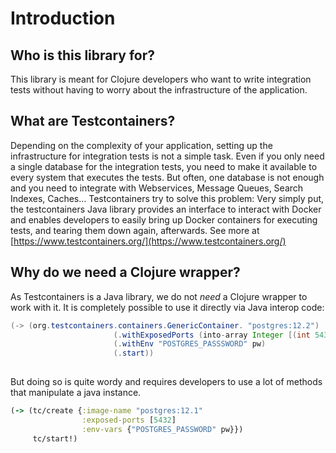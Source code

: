 # Introduction

## Who is this library for?
This library is meant for Clojure developers who want to write integration tests without having to worry about the infrastructure of the application.

## What are Testcontainers?
Depending on the complexity of your application, setting up the infrastructure for integration tests is not a simple task. Even if you only need a single database for the integration tests, you need to make it available to every system that executes the tests. But often, one database is not enough and you need to integrate with Webservices, Message Queues, Search Indexes, Caches… Testcontainers try to solve this problem: Very simply put, the testcontainers Java library provides an interface to interact with Docker and enables developers to easily bring up Docker containers for executing tests, and tearing them down again, afterwards. See more at [https://www.testcontainers.org/](https://www.testcontainers.org/)

## Why do we need a Clojure wrapper?
As Testcontainers is a Java library, we do not *need* a Clojure wrapper to work with it. It is completely possible to use it directly via Java interop code:

```java
(-> (org.testcontainers.containers.GenericContainer. "postgres:12.2")
                       (.withExposedPorts (into-array Integer [(int 5432)]))
                       (.withEnv "POSTGRES_PASSSWORD" pw)
                       (.start))
                       
```

But doing so is quite wordy and requires developers to use a lot of methods that manipulate a java instance. 

```clojure
(-> (tc/create {:image-name "postgres:12.1" 
                :exposed-ports [5432] 
                :env-vars {"POSTGRES_PASSWORD" pw}})
     tc/start!) 
```
